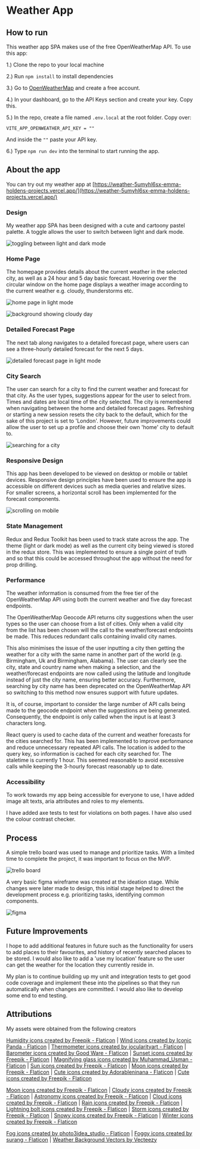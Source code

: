 # Weather App

## How to run

This weather app SPA makes use of the free OpenWeatherMap API. To use this app:

1.) Clone the repo to your local machine

2.) Run `npm install` to install dependencies

3.) Go to [OpenWeatherMap](https://openweathermap.org/) and create a free account.

4.) In your dashboard, go to the API Keys section and create your key. Copy this.

5.) In the repo, create a file named `.env.local` at the root folder. Copy over:

`VITE_APP_OPENWEATHER_API_KEY = ""`

And inside the `""` paste your API key.

6.) Type `npm run dev` into the terminal to start running the app.

## About the app

You can try out my weather app at [https://weather-5umyhl6sx-emma-holdens-projects.vercel.app/](https://weather-5umyhl6sx-emma-holdens-projects.vercel.app/)

### Design

My weather app SPA has been designed with a cute and cartoony pastel palette. A toggle allows the user to switch between light and dark mode.

![toggling between light and dark mode](./public/images/readme/light-dark.gif)

### Home Page

The homepage provides details about the current weather in the selected city, as well as a 24 hour and 5 day basic forecast. Hovering over the circular window on the home page displays a weather image according to the current weather e.g. cloudy, thunderstorms etc.

![home page in light mode](./public/images/readme/image.png)

![background showing cloudy day](./public/images/readme/image-3.png)

### Detailed Forecast Page

The next tab along navigates to a detailed forecast page, where users can see a three-hourly detailed forecast for the next 5 days.

![detailed forecast page in light mode](./public/images/readme/image-1.png)

### City Search

The user can search for a city to find the current weather and forecast for that city. As the user types, suggestions appear for the user to select from. Times and dates are local time of the city selected. The city is remembered when navigating between the home and detailed forecast pages. Refreshing or starting a new session resets the city back to the default, which for the sake of this project is set to 'London'. However, future improvements could allow the user to set up a profile and choose their own 'home' city to default to.

![searching for a city](./public/images/readme/searchCity.gif)

### Responsive Design

This app has been developed to be viewed on desktop or mobile or tablet devices. Responsive design principles have been used to ensure the app is accessible on different devices such as media queries and relative sizes. For smaller screens, a horizontal scroll has been implemented for the forecast components.

![scrolling on mobile](./public/images/readme/scrollMobile.gif)

### State Management

Redux and Redux Toolkit has been used to track state across the app. The theme (light or dark mode) as well as the current city being viewed is stored in the redux store. This was implemented to ensure a single point of truth and so that this could be accessed throughout the app without the need for prop drilling.

### Performance

The weather information is consumed from the free tier of the OpenWeatherMap API using both the current weather and five day forecast endpoints.

The OpenWeatherMap Geocode API returns city suggestions when the user types so the user can choose from a list of cities. Only when a valid city from the list has been chosen will the call to the weather/forecast endpoints be made. This reduces redundant calls containing invalid city names.

This also minimises the issue of the user inputting a city then getting the weather for a city with the same name in another part of the world (e.g. Birmingham, Uk and Birmingham, Alabama). The user can clearly see the city, state and country name when making a selection, and the weather/forecast endpoints are now called using the latitude and longitude instead of just the city name, ensuring better accuracy. Furthermore, searching by city name has been deprecated on the OpenWeatherMap API so switching to this method now ensures support with future updates.

It is, of course, important to consider the large number of API calls being made to the geocode endpoint when the suggestions are being generated. Consequently, the endpoint is only called when the input is at least 3 characters long.

React query is used to cache data of the current and weather forecasts for the cities searched for. This has been implemented to improve performance and reduce unnecessary repeated API calls. The location is added to the query key, so information is cached for each city searched for. The staletime is currently 1 hour. This seemed reasonable to avoid excessive calls while keeping the 3-hourly forecast reasonably up to date.

### Accessibility

To work towards my app being accessible for everyone to use, I have added image alt texts, aria attributes and roles to my elements.

I have added axe tests to test for violations on both pages. I have also used the colour contrast checker.

## Process

A simple trello board was used to manage and prioritize tasks. With a limited time to complete the project, it was important to focus on the MVP.

![trello board](./public/images/readme/image-7.png)

A very basic figma wireframe was created at the ideation stage. While changes were later made to design, this initial stage helped to direct the development process e.g. prioritizing tasks, identifying common components.

![figma](./public/images/readme/image-8.png)

## Future Improvements

I hope to add additional features in future such as the functionality for users to add places to their favourites, and history of recently searched places to be stored. I would also like to add a 'use my location' feature so the user can get the weather for the location they currently reside in.

My plan is to continue building up my unit and integration tests to get good code coverage and implement these into the pipelines so that they run automatically when changes are committed. I would also like to develop some end to end testing.

## Attributions

My assets were obtained from the following creators

<a href="https://www.flaticon.com/free-icons/humidity" title="humidity icons">Humidity icons created by Freepik - Flaticon</a> |
<a href="https://www.flaticon.com/free-icons/wind" title="wind icons">Wind icons created by Iconic Panda - Flaticon</a> |
<a href="https://www.flaticon.com/free-icons/thermometer" title="thermometer icons">Thermometer icons created by jocularityart - Flaticon</a> |
<a href="https://www.flaticon.com/free-icons/barometer" title="barometer icons">Barometer icons created by Good Ware - Flaticon</a> |
<a href="https://www.flaticon.com/free-icons/sunset" title="sunset icons">Sunset icons created by Freepik - Flaticon</a> | <a href="https://www.flaticon.com/free-icons/magnifying-glass" title="magnifying glass icons">Magnifying glass icons created by Muhammad_Usman - Flaticon</a> | <a href="https://www.flaticon.com/free-icons/sun" title="sun icons">Sun icons created by Freepik - Flaticon</a> | <a href="https://www.flaticon.com/free-icons/moon" title="moon icons">Moon icons created by Freepik - Flaticon</a> | <a href="https://www.flaticon.com/free-icons/cute" title="cute icons">Cute icons created by Adorableninana - Flaticon</a> | <a href="https://www.flaticon.com/free-icons/cute" title="cute icons">Cute icons created by Freepik - Flaticon</a>

<a href="https://www.flaticon.com/free-icons/moon" title="moon icons">Moon icons created by Freepik - Flaticon</a> | <a href="https://www.flaticon.com/free-icons/cloudy" title="cloudy icons">Cloudy icons created by Freepik - Flaticon</a> |
<a href="https://www.flaticon.com/free-icons/astronomy" title="astronomy icons">Astronomy icons created by Freepik - Flaticon</a> | <a href="https://www.flaticon.com/free-icons/cloud" title="cloud icons">Cloud icons created by Freepik - Flaticon</a> | <a href="https://www.flaticon.com/free-icons/rain" title="rain icons">Rain icons created by Freepik - Flaticon</a> | <a href="https://www.flaticon.com/free-icons/lightning-bolt" title="lightning bolt icons">Lightning bolt icons created by Freepik - Flaticon</a> | <a href="https://www.flaticon.com/free-icons/storm" title="storm icons">Storm icons created by Freepik - Flaticon</a> | <a href="https://www.flaticon.com/free-icons/snowy" title="snowy icons">Snowy icons created by Freepik - Flaticon</a> | <a href="https://www.flaticon.com/free-icons/winter" title="winter icons">Winter icons created by Freepik - Flaticon</a>

<a href="https://www.flaticon.com/free-icons/fog" title="fog icons">Fog icons created by photo3idea_studio - Flaticon</a> | <a href="https://www.flaticon.com/free-icons/foggy" title="foggy icons">Foggy icons created by surang - Flaticon</a> | <a href="https://www.vecteezy.com/free-vector/weather-background">Weather Background Vectors by Vecteezy</a>
